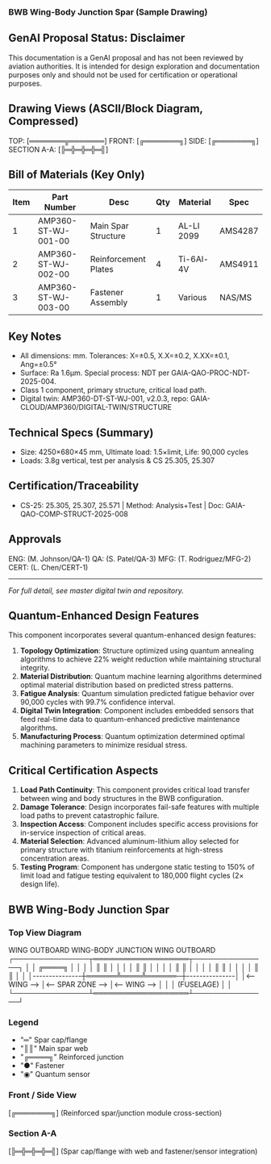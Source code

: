 ### BWB Wing-Body Junction Spar (Sample Drawing)

## GenAI Proposal Status: Disclaimer

This documentation is a GenAI proposal and has not been reviewed by aviation authorities. It is intended for design exploration and documentation purposes only and should not be used for certification or operational purposes.

## Drawing Views (ASCII/Block Diagram, Compressed)

TOP:     [═══════╦═══════]   FRONT: [╔═══════╗]   SIDE: [╔═══════╗]   SECTION A-A: [╠═╬═╬═╬═╣]

## Bill of Materials (Key Only)

| Item | Part Number         | Desc                 | Qty | Material    | Spec    |
|------|---------------------|----------------------|-----|------------|---------|
| 1    | AMP360-ST-WJ-001-00 | Main Spar Structure  |  1  | AL-LI 2099 | AMS4287 |
| 2    | AMP360-ST-WJ-002-00 | Reinforcement Plates |  4  | Ti-6Al-4V  | AMS4911 |
| 3    | AMP360-ST-WJ-003-00 | Fastener Assembly    |  1  | Various    | NAS/MS  |

## Key Notes

- All dimensions: mm. Tolerances: X=±0.5, X.X=±0.2, X.XX=±0.1, Ang=±0.5°
- Surface: Ra 1.6μm. Special process: NDT per GAIA-QAO-PROC-NDT-2025-004.
- Class 1 component, primary structure, critical load path.
- Digital twin: AMP360-DT-ST-WJ-001, v2.0.3, repo: GAIA-CLOUD/AMP360/DIGITAL-TWIN/STRUCTURE

## Technical Specs (Summary)

- Size: 4250×680×45 mm, Ultimate load: 1.5×limit, Life: 90,000 cycles
- Loads: 3.8g vertical, test per analysis & CS 25.305, 25.307

## Certification/Traceability

- CS-25: 25.305, 25.307, 25.571 | Method: Analysis+Test | Doc: GAIA-QAO-COMP-STRUCT-2025-008

## Approvals

ENG: (M. Johnson/QA-1)   QA: (S. Patel/QA-3)   MFG: (T. Rodriguez/MFG-2)   CERT: (L. Chen/CERT-1)

---

*For full detail, see master digital twin and repository.*

## Quantum-Enhanced Design Features

This component incorporates several quantum-enhanced design features:

1. **Topology Optimization**: Structure optimized using quantum annealing algorithms to achieve 22% weight reduction while maintaining structural integrity.
2. **Material Distribution**: Quantum machine learning algorithms determined optimal material distribution based on predicted stress patterns.
3. **Fatigue Analysis**: Quantum simulation predicted fatigue behavior over 90,000 cycles with 99.7% confidence interval.
4. **Digital Twin Integration**: Component includes embedded sensors that feed real-time data to quantum-enhanced predictive maintenance algorithms.
5. **Manufacturing Process**: Quantum optimization determined optimal machining parameters to minimize residual stress.

## Critical Certification Aspects

1. **Load Path Continuity**: This component provides critical load transfer between wing and body structures in the BWB configuration.
2. **Damage Tolerance**: Design incorporates fail-safe features with multiple load paths to prevent catastrophic failure.
3. **Inspection Access**: Component includes specific access provisions for in-service inspection of critical areas.
4. **Material Selection**: Advanced aluminum-lithium alloy selected for primary structure with titanium reinforcements at high-stress concentration areas.
5. **Testing Program**: Component has undergone static testing to 150% of limit load and fatigue testing equivalent to 180,000 flight cycles (2× design life).

## BWB Wing-Body Junction Spar

### Top View Diagram

WING OUTBOARD       WING-BODY JUNCTION       WING OUTBOARD
┌───────────────┬═══════════════════┬───────────────┐
│               │ ╔════╗            │               │
│               │ ║    ║            │               │
│               │ ║    ║            │               │
│               │ ║    ║            │               │
│               │ ║    ║            │               │
│               │ ║    ║            │               │
│---------------┼══════╩════╩══════─┼---------------│
│<-- WING -->   │<-- SPAR ZONE -->  │<-- WING -->   │
│               │   (FUSELAGE)      │               │
└───────────────┴═══════════════════┴───────────────┘

### Legend
- "═"      Spar cap/flange  
- "║║"     Main spar web  
- "╔════╗" Reinforced junction  
- "●"      Fastener  
- "◉"      Quantum sensor

### Front / Side View

[╔═══════╗]    (Reinforced spar/junction module cross-section)

### Section A-A

[╠═╬═╬═╬═╣]   (Spar cap/flange with web and fastener/sensor integration)
